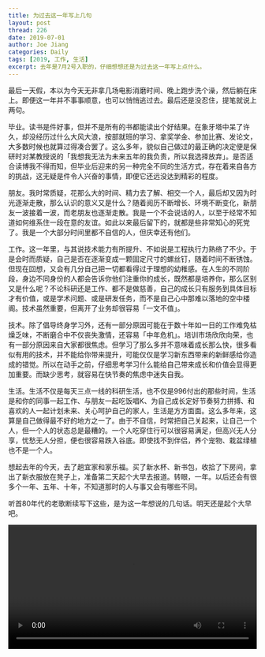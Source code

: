 ```yaml
---
title: 为过去这一年写上几句
layout: post
thread: 226
date: 2019-07-01
author: Joe Jiang
categories: Daily
tags: [2019, 工作, 生活]
excerpt: 去年是7月2号入职的，仔细想想还是为过去这一年写上点什么。
---
```


最后一天假，本以为今天无非拿几场电影消磨时间、晚上跑步洗个澡，然后躺在床上。即便这一年并不事事顺意，也可以悄悄逃过去。最后还是没忍住，提笔就说上两句。

毕业。读书是件好事，但并不是所有的书都能读出个好结果。在象牙塔中呆了许久，却没经历过什么大风大浪，按部就班的学习、拿奖学金、参加比赛、发论文，大多数时候也就算过得凑合罢了。这么多年，貌似自己做过的最正确的决定便是保研时对某教授说的「我想我无法为未来五年的我负责，所以我选择放弃」。是否适合读博我不得而知，但毕业后迎来的另一种完全不同的生活方式，存在着来自各方的挑战，这无疑是件令人兴奋的事情，即便它还远没达到精彩的程度。

朋友。我时常质疑，花那么大的时间、精力去了解、相交一个人，最后却又因为时光逐渐走散，那么认识的意义又是什么？随着阅历不断增长、环境不断变化，新朋友一波接着一波，而老朋友也逐渐走散。我是一个不会说话的人，以至于经常不知道如何维系住一段在意的友谊。如此以来最后留下的，就都是些非常知心的死党了。我是一个大部分时间里都不自信的人，但庆幸还有他们。

工作。这一年里，与其说技术能力有所提升、不如说是工程执行力熟络了不少。于是会时而质疑，自己是否在逐渐变成一颗固定尺寸的螺丝钉，随着时间不断锈蚀。但现在回想，又会有几分自己把一切都看得过于理想的幼稚感。在人生的不同阶段，身边不同身份的人都会告诉你他们注重你的成长，既然都是培养你，那么区别又是什么呢？不论科研还是工作、都不是做慈善，自己的成长只有服务到具体目标才有价值，或是学术问题、或是研发任务，而不是自己心中那难以落地的空中楼阁。技术虽然重要，但离开了业务却很容易「一文不值」。

技术。除了倡导终身学习外，还有一部分原因可能在于数十年如一日的工作难免枯燥乏味，不断磨合中不仅丧失激情，还容易「中年危机」。培训市场欣欣向荣，也有一部分原因来自大家都很焦虑。但学习了那么多并不意味着成长那么快，很多看似有用的技术，并不能给你带来提升，可能仅仅是学习新东西带来的新鲜感给你造成的错觉。所以在动手之前，仔细思考学习什么能给自己带来成长和价值会显得更加重要。而缺少思考，就容易在快节奏的焦虑中迷失自我。

生活。生活不仅是每天三点一线的科研生活，也不仅是996付出的那些时间，生活是和你的同事一起工作、与朋友一起吃饭唱K、为自己成长定好节奏努力拼搏、和喜欢的人一起计划未来、关心呵护自己的家人，生活是方方面面。这么多年来，这算是自己做得最不好的地方之一了。由于不自信，时常把自己关起来，让自己一个人，但一个人的状态总是最糟的。一个人吃穿住行可以很容易满足，但高兴无人分享，忧愁无人分担，便也很容易跌入谷底。即使找不到伴侣，养个宠物、栽盆绿植也不是一个人。

想起去年的今天，去了趟宜家和家乐福。买了新水杯、新书包，收拾了下房间，拿出了新衣服放在凳子上，准备第二天起个大早去报道。转眼，一年。以后还会有很多个一年、五年、十年，不知道那时的人与事又会有哪些不同。

听首80年代的老歌断续写下这些，是为这一年想说的几句话。明天还是起个大早吧。

<video style="width: 100%; height: auto;" src="/assets/in-post/2019-07-01-One-Year-After-Graduate-Notes.mp4" controls="controls"></video>